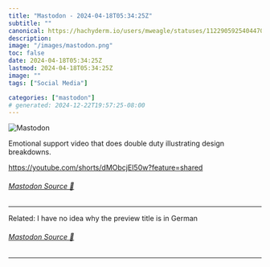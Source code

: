 ```yaml
---
title: "Mastodon - 2024-04-18T05:34:25Z"
subtitle: ""
canonical: https://hachyderm.io/users/mweagle/statuses/112290592540447001
description:
image: "/images/mastodon.png"
toc: false
date: 2024-04-18T05:34:25Z
lastmod: 2024-04-18T05:34:25Z
image: ""
tags: ["Social Media"]

categories: ["mastodon"]
# generated: 2024-12-22T19:57:25-08:00
---
```

![Mastodon](/images/mastodon.png)

<p>Emotional support video that does double duty illustrating design breakdowns. </p><p><a href="https://youtube.com/shorts/dMObcjEI50w?feature=shared" target="_blank" rel="nofollow noopener noreferrer" translate="no"><span class="invisible">https://</span><span class="ellipsis">youtube.com/shorts/dMObcjEI50w</span><span class="invisible">?feature=shared</span></a></p>


###### [Mastodon Source 🐘](https://hachyderm.io/@mweagle/112290592540447001)

___

<p>Related: I have no idea why the preview title is in German</p>


###### [Mastodon Source 🐘](https://hachyderm.io/@mweagle/112290598337602085)

___
